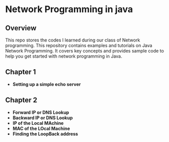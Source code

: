 # Network Programming in java

## Overview

This repo stores the codes I learned during our class of Network programming. This repository contains examples and tutorials on Java Network Programming. It covers key concepts and provides sample code to help you get started with network programming in Java.

## Chapter 1

- **Setting up a simple echo server** 

## Chapter 2

- **Forward IP or DNS Lookup** 
- **Backward IP or DNS Lookup** 
- **IP of the Local MAchine** 
- **MAC of the LOcal Machine** 
- **Finding the LoopBack address** 
